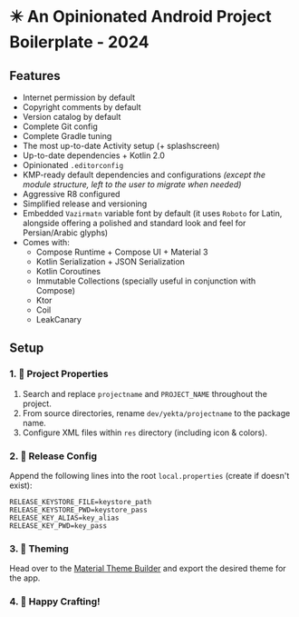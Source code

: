 # ✴️ An Opinionated Android Project Boilerplate - 2024

## Features

+ Internet permission by default
+ Copyright comments by default
+ Version catalog by default
+ Complete Git config
+ Complete Gradle tuning
+ The most up-to-date Activity setup (+ splashscreen)
+ Up-to-date dependencies + Kotlin 2.0
+ Opinionated `.editorconfig`
+ KMP-ready default dependencies and configurations _(except the module structure, left to the user
  to migrate when needed)_
+ Aggressive R8 configured
+ Simplified release and versioning
+ Embedded `Vazirmatn` variable font by default (it uses `Roboto` for Latin, alongside offering a
  polished and standard look and feel for Persian/Arabic glyphs)
+ Comes with:
  + Compose Runtime + Compose UI + Material 3
  + Kotlin Serialization + JSON Serialization
  + Kotlin Coroutines
  + Immutable Collections (specially useful in conjunction with Compose)
  + Ktor
  + Coil
  + LeakCanary

## Setup

### 1. 📝 Project Properties

1. Search and replace `projectname` and `PROJECT_NAME` throughout the project.
2. From source directories, rename `dev/yekta/projectname` to the package name.
3. Configure XML files within `res` directory (including icon & colors).

### 2. 🔧 Release Config

Append the following lines into the root `local.properties` (create if doesn't exist):

```properties
RELEASE_KEYSTORE_FILE=keystore_path
RELEASE_KEYSTORE_PWD=keystore_pass
RELEASE_KEY_ALIAS=key_alias
RELEASE_KEY_PWD=key_pass
```

### 3. 🎨 Theming

Head over to the
[Material Theme Builder](https://material-foundation.github.io/material-theme-builder/) and export
the desired theme for the app.

### 4. 🚀 Happy Crafting!

